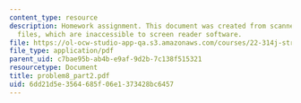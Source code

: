 ```yaml
---
content_type: resource
description: Homework assignment. This document was created from scanned original
  files, which are inaccessible to screen reader software.
file: https://ol-ocw-studio-app-qa.s3.amazonaws.com/courses/22-314j-structural-mechanics-in-nuclear-power-technology-fall-2006/6dd21d5e3564685f06e1373428bc6457_problem8_part2.pdf
file_type: application/pdf
parent_uid: c7bae95b-ab4b-e9af-9d2b-7c138f515321
resourcetype: Document
title: problem8_part2.pdf
uid: 6dd21d5e-3564-685f-06e1-373428bc6457
---
```

